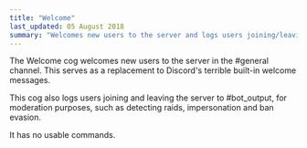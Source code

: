 ```yaml
---
title: "Welcome"
last_updated: 05 August 2018
summary: "Welcomes new users to the server and logs users joining/leaving."
---
```


The Welcome cog welcomes new users to the server in the #general channel. This
serves as a replacement to Discord's terrible built-in welcome messages.

This cog also logs users joining and leaving the server to #bot_output, for
moderation purposes, such as detecting raids, impersonation and ban evasion.

It has no usable commands.